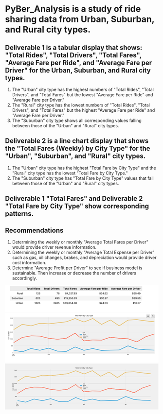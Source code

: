 # PyBer_Analysis is a study of ride sharing data from Urban, Suburban, and Rural city types.

## Deliverable 1 is a tabular display that shows: "Total Rides", "Total Drivers", "Total Fares", "Average Fare per Ride", and "Average Fare per Driver" for the Urban, Suburban, and Rural city types.

  1.  The "Urban" city type has the highest numbers of "Total Rides", "Total Drivers", and "Total Fares" but the lowest "Average Fare per Ride" and "Average Fare per Driver." 
  2.  The "Rural" city type has the lowest numbers of "Total Rides", "Total Drivers", and "Total Fares" but the highest "Average Fare per Ride" and "Average Fare per Driver."
  3.  The "Suburban" city type shows all corresponding values falling between those of the "Urban" and "Rural" city types.

## Deliverable 2 is a line chart display that shows the "Total Fares (Weekly) by City Type" for the "Urban", "Suburban", and "Rural" city types.
  1.  The "Urban" city type has the highest "Total Fare by City Type" and the "Rural" city type has the lowest "Total Fare by City Type."
  2.  The "Suburban" city type has "Total Fare by City Type" values that fall between those of the "Urban" and "Rural" city types.

## Deliverable 1 "Total Fares" and Deliverable 2 "Total Fare by City Type" show corresponding patterns.

## Recommendations
  1.  Determining the weekly or monthly "Average Total Fares per Driver" would provide driver revenue information.
  2.  Determining the weekly or monthly "Average Total Expense per Driver" such as gas, oil changes, brakes, and depreciation would provide driver cost information.
  3.  Determine "Average Profit per Driver" to see if business model is sustainable. Then increase or decrease the number of drivers accordingly. 

![screenshot Deliverable-1 table](/analysis/Multiple-CityType-metrics_table-display_Deliverable-1.png)
![screenshot_Deliverable-2 line chart](analysis/Total-weekly-fares-by-CityType_line-chart_Deliverable2.png)
![screenshot_Deliverable-2 line chart](analysis/PyBer_fare_summary.png)
